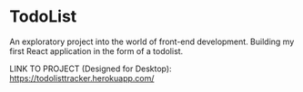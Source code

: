 # TodoList
An exploratory project into the world of front-end development. Building my first React application in the form of a todolist.

LINK TO PROJECT (Designed for Desktop): https://todolisttracker.herokuapp.com/
